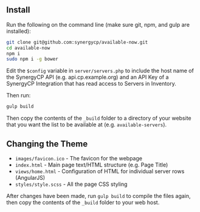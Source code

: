 ## Install

Run the following on the command line (make sure git, npm, and gulp are installed):
```bash
git clone git@github.com:synergycp/available-now.git
cd available-now
npm i
sudo npm i -g bower
```

Edit the `$config` variable in `server/servers.php` to include the host name of the SynergyCP API (e.g. api.cp.example.org) and an API Key of a SynergyCP Integration that has read access to Servers in Inventory.

Then run:
```bash
gulp build
```

Then copy the contents of the `_build` folder to a directory of your website that you want the list to be available at (e.g. `available-servers`). 

## Changing the Theme

- `images/favicon.ico` - The favicon for the webpage
- `index.html` - Main page text/HTML structure (e.g. Page Title)
- `views/home.html` - Configuration of HTML for individual server rows (AngularJS)
- `styles/style.scss` - All the page CSS styling

After changes have been made, run `gulp build` to compile the files again, then copy the contents of the `_build` folder to your web host.

